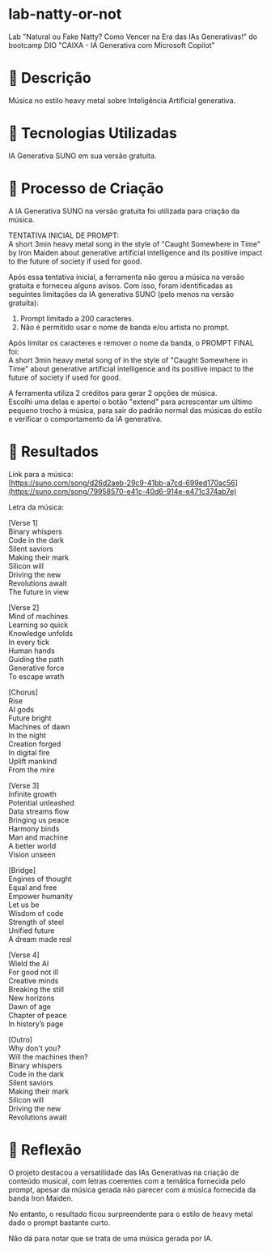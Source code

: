 # lab-natty-or-not
Lab "Natural ou Fake Natty? Como Vencer na Era das IAs Generativas!" do bootcamp DIO "CAIXA - IA Generativa com Microsoft Copilot"

# 📒 Descrição
Música no estilo heavy metal sobre Inteligência Artificial generativa.

# 🤖 Tecnologias Utilizadas
IA Generativa SUNO em sua versão gratuita.

# 🧐 Processo de Criação

A IA Generativa SUNO na versão gratuita foi utilizada para criação da música.

TENTATIVA INICIAL DE PROMPT:  
A short 3min heavy metal song in the style of "Caught Somewhere in Time" by Iron Maiden about generative artificial intelligence and its positive impact to the future of society if used for good.

Após essa tentativa inicial, a ferramenta não gerou a música na versão gratuita e forneceu alguns avisos. Com isso, foram identificadas as seguintes limitações da IA generativa SUNO (pelo menos na versão gratuita):
1. Prompt limitado a 200 caracteres.
2. Não é permitido usar o nome de banda e/ou artista no prompt.

Após limitar os caracteres e remover o nome da banda, o PROMPT FINAL foi:  
A short 3min heavy metal song of in the style of "Caught Somewhere in Time" about generative artificial intelligence and its positive impact to the future of society if used for good.

A ferramenta utiliza 2 créditos para gerar 2 opções de música.  
Escolhi uma delas e apertei o botão "extend" para acrescentar um último pequeno trecho à música, para sair do padrão normal das músicas do estilo e verificar o comportamento da IA generativa.

# 🚀 Resultados

Link para a música:  
[https://suno.com/song/d26d2aeb-29c9-41bb-a7cd-699ed170ac56](https://suno.com/song/79958570-e41c-40d6-914e-e471c374ab7e)

Letra da música:

[Verse 1]  
Binary whispers  
Code in the dark  
Silent saviors  
Making their mark  
Silicon will  
Driving the new  
Revolutions await  
The future in view  

[Verse 2]  
Mind of machines  
Learning so quick  
Knowledge unfolds  
In every tick  
Human hands  
Guiding the path  
Generative force  
To escape wrath  

[Chorus]  
Rise  
AI gods  
Future bright  
Machines of dawn  
In the night  
Creation forged  
In digital fire  
Uplift mankind  
From the mire  

[Verse 3]  
Infinite growth  
Potential unleashed  
Data streams flow  
Bringing us peace  
Harmony binds  
Man and machine  
A better world  
Vision unseen  

[Bridge]  
Engines of thought  
Equal and free  
Empower humanity  
Let us be  
Wisdom of code  
Strength of steel  
Unified future  
A dream made real  

[Verse 4]  
Wield the AI  
For good not ill  
Creative minds  
Breaking the still  
New horizons  
Dawn of age  
Chapter of peace  
In history’s page  

[Outro]  
Why don't you?  
Will the machines then?  
Binary whispers  
Code in the dark  
Silent saviors  
Making their mark  
Silicon will  
Driving the new  
Revolutions await  

# 💭 Reflexão
O projeto destacou a versatilidade das IAs Generativas na criação de conteúdo musical, com letras coerentes com a temática fornecida pelo prompt, apesar da música gerada não parecer com a música fornecida da banda Iron Maiden.   

No entanto, o resultado ficou surpreendente para o estilo de heavy metal dado o prompt bastante curto.  

Não dá para notar que se trata de uma música gerada por IA.  
